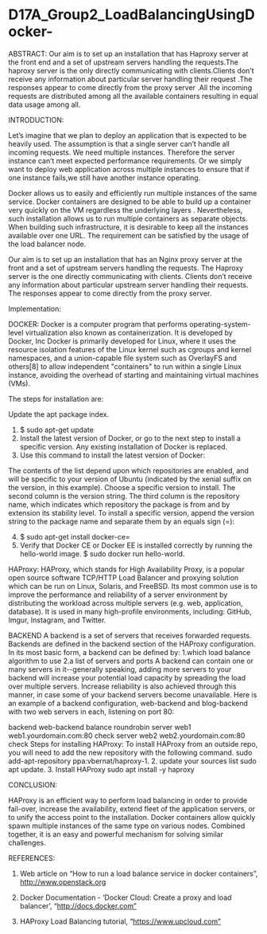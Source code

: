 # D17A_Group2_LoadBalancingUsingDocker-

ABSTRACT:
Our aim is to set up an installation that has Haproxy server at the front end and a set of upstream servers handling the requests.The haproxy server is the only directly communicating with clients.Clients don’t receive any information about particular server handling their request .The responses appear to come directly from the proxy server .All the incoming requests are distributed among all the available containers resulting in equal data usage among all.

INTRODUCTION:

Let’s imagine that we plan to deploy an application that is expected to be heavily used. The assumption is that a single server can’t handle all incoming requests. We need multiple instances. Therefore the server instance can’t meet expected performance requirements. Or we simply want to deploy web application across multiple instances to ensure that if one instance fails,we still have another instance operating.

Docker allows us to easily and efficiently run multiple instances of the same service. Docker
containers are designed to be able to build up a container very quickly on the VM regardless the underlying layers
.
Nevertheless, such installation allows us to run multiple containers as separate objects. When
building such infrastructure, it is desirable to keep all the instances available over one URL. The
requirement can be satisfied by the usage of the load balancer node.

Our aim is to set up an installation that has an Nginx proxy server at the front and a set of
upstream servers handling the requests. The Haproxy server is the one directly communicating with clients. Clients don’t receive any information about particular upstream server handling their
requests. The responses appear to come directly from the proxy server.

Implementation:

DOCKER:
Docker is a computer program that performs operating-system-level virtualization also known as containerization. It is developed by Docker, Inc Docker is primarily developed for Linux, where it uses the resource isolation features of the Linux kernel such as cgroups and kernel namespaces, and a union-capable file system such as OverlayFS and others[8] to allow independent "containers" to run within a single Linux instance, avoiding the overhead of starting and maintaining virtual machines (VMs). 

The steps for installation are:

Update the apt package index.
1. $ sudo apt-get update
2. Install the latest version of Docker, or go to the next step to install a specific version. Any
existing installation of Docker is replaced.
3. Use this command to install the latest version of Docker:

The contents of the list depend upon which repositories are enabled, and will be specific to your
version of Ubuntu (indicated by the xenial suffix on the version, in this example). Choose a
specific version to install. The second column is the version string. The third column is the
repository name, which indicates which repository the package is from and by extension its
stability level. To install a specific version, append the version string to the package name and
separate them by an equals sign (=):

4. $ sudo apt-get install docker-ce=<VERSION>
5. Verify that Docker CE or Docker EE is installed correctly by running the hello-world image.
    $ sudo docker run hello-world.

HAProxy:
HAProxy, which stands for High Availability Proxy, is a popular open source software TCP/HTTP Load Balancer and proxying solution which can be run on Linux, Solaris, and FreeBSD. Its most common use is to improve the performance and reliability of a server environment by distributing the workload across multiple servers (e.g. web, application, database). It is used in many high-profile environments, including: GitHub, Imgur, Instagram, and Twitter.

BACKEND
A backend is a set of servers that receives forwarded requests. Backends are defined in the backend section of the HAProxy configuration. In its most basic form, a backend can be defined by:
1.which load balance algorithm to use
2.a list of servers and ports
A backend can contain one or many servers in it--generally speaking, adding more servers to your backend will increase your potential load capacity by spreading the load over multiple servers. Increase reliability is also achieved through this manner, in case some of your backend servers become unavailable.
Here is an example of a backend configuration, web-backend and blog-backend with two web servers in each, listening on port 80:

backend web-backend
  balance roundrobin
  server web1 web1.yourdomain.com:80 check
   server web2 web2.yourdomain.com:80 check
Steps for installing HAProxy:
To install HAProxy from an outside repo, you will need to add the new repository with the following command.
            sudo add-apt-repository ppa:vbernat/haproxy-1.
      2.  update your sources list
            sudo apt update.
       3.  Install HAProxy 
           sudo apt install -y haproxy


CONCLUSION:

HAProxy is an efficient way to perform load balancing in order to provide fail-over, increase the
availability, extend fleet of the application servers, or to unify the access point to the installation.
Docker containers allow quickly spawn multiple instances of the same type on various nodes.
Combined together, it is an easy and powerful mechanism for solving similar challenges.


REFERENCES:

1. Web article on “How to run a load balance service in docker containers”,
    http://www.openstack.org

2. Docker Documentation - ‘Docker Cloud: Create a proxy and load balancer’,
   “http://docs.docker.com”

3. HAProxy Load Balancing tutorial, “https://www.upcloud.com”
    







